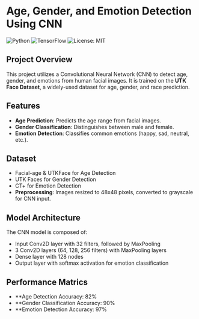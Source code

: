 # Age, Gender, and Emotion Detection Using CNN
![Python](https://img.shields.io/badge/python-v3.8-blue)
![TensorFlow](https://img.shields.io/badge/tensorflow-v2.5-orange)
![License: MIT](https://img.shields.io/badge/License-MIT-yellow.svg)

## Project Overview
This project utilizes a Convolutional Neural Network (CNN) to detect age, gender, and emotions from human facial images. It is trained on the **UTK Face Dataset**, a widely-used dataset for age, gender, and race prediction.

## Features
- **Age Prediction**: Predicts the age range from facial images.
- **Gender Classification**: Distinguishes between male and female.
- **Emotion Detection**: Classifies common emotions (happy, sad, neutral, etc.).

## Dataset
- Facial-age & UTKFace for Age Detection
- UTK Faces for Gender Detection
- CT+ for Emotion Detection
- **Preprocessing**: Images resized to 48x48 pixels, converted to grayscale for CNN input.

## Model Architecture
The CNN model is composed of:
- Input Conv2D layer with 32 filters, followed by MaxPooling
- 3 Conv2D layers (64, 128, 256 filters) with MaxPooling layers
- Dense layer with 128 nodes
- Output layer with softmax activation for emotion classification

## Performance Matrics
- **Age Detection Accuracy: 82%
- **Gender Classification Accuracy: 90%
- **Emotion Detection Accuracy: 97%


